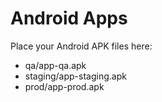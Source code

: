# Android Apps

Place your Android APK files here:

- qa/app-qa.apk
- staging/app-staging.apk
- prod/app-prod.apk 